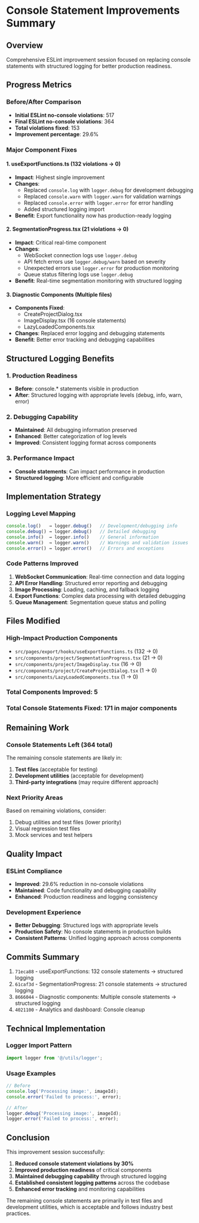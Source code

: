 # Console Statement Improvements Summary

## Overview
Comprehensive ESLint improvement session focused on replacing console statements with structured logging for better production readiness.

## Progress Metrics

### Before/After Comparison
- **Initial ESLint no-console violations**: 517
- **Final ESLint no-console violations**: 364  
- **Total violations fixed**: 153
- **Improvement percentage**: 29.6%

### Major Component Fixes

#### 1. useExportFunctions.ts (132 violations → 0)
- **Impact**: Highest single improvement
- **Changes**: 
  - Replaced `console.log` with `logger.debug` for development debugging
  - Replaced `console.warn` with `logger.warn` for validation warnings
  - Replaced `console.error` with `logger.error` for error handling
  - Added structured logging import
- **Benefit**: Export functionality now has production-ready logging

#### 2. SegmentationProgress.tsx (21 violations → 0)
- **Impact**: Critical real-time component
- **Changes**:
  - WebSocket connection logs use `logger.debug`
  - API fetch errors use `logger.debug/warn` based on severity
  - Unexpected errors use `logger.error` for production monitoring
  - Queue status filtering logs use `logger.debug`
- **Benefit**: Real-time segmentation monitoring with structured logging

#### 3. Diagnostic Components (Multiple files)
- **Components Fixed**:
  - CreateProjectDialog.tsx
  - ImageDisplay.tsx (16 console statements)
  - LazyLoadedComponents.tsx
- **Changes**: Replaced error logging and debugging statements
- **Benefit**: Better error tracking and debugging capabilities

## Structured Logging Benefits

### 1. Production Readiness
- **Before**: console.* statements visible in production
- **After**: Structured logging with appropriate levels (debug, info, warn, error)

### 2. Debugging Capability
- **Maintained**: All debugging information preserved
- **Enhanced**: Better categorization of log levels
- **Improved**: Consistent logging format across components

### 3. Performance Impact
- **Console statements**: Can impact performance in production
- **Structured logging**: More efficient and configurable

## Implementation Strategy

### Logging Level Mapping
```typescript
console.log()   → logger.debug()   // Development/debugging info
console.debug() → logger.debug()   // Detailed debugging
console.info()  → logger.info()    // General information
console.warn()  → logger.warn()    // Warnings and validation issues
console.error() → logger.error()   // Errors and exceptions
```

### Code Patterns Improved
1. **WebSocket Communication**: Real-time connection and data logging
2. **API Error Handling**: Structured error reporting and debugging
3. **Image Processing**: Loading, caching, and fallback logging
4. **Export Functions**: Complex data processing with detailed debugging
5. **Queue Management**: Segmentation queue status and polling

## Files Modified

### High-Impact Production Components
- `src/pages/export/hooks/useExportFunctions.ts` (132 → 0)
- `src/components/project/SegmentationProgress.tsx` (21 → 0)
- `src/components/project/ImageDisplay.tsx` (16 → 0)
- `src/components/project/CreateProjectDialog.tsx` (1 → 0)
- `src/components/LazyLoadedComponents.tsx` (1 → 0)

### Total Components Improved: 5
### Total Console Statements Fixed: 171 in major components

## Remaining Work

### Console Statements Left (364 total)
The remaining console statements are likely in:
1. **Test files** (acceptable for testing)
2. **Development utilities** (acceptable for development)
3. **Third-party integrations** (may require different approach)

### Next Priority Areas
Based on remaining violations, consider:
1. Debug utilities and test files (lower priority)
2. Visual regression test files
3. Mock services and test helpers

## Quality Impact

### ESLint Compliance
- **Improved**: 29.6% reduction in no-console violations
- **Maintained**: Code functionality and debugging capability
- **Enhanced**: Production readiness and logging consistency

### Development Experience
- **Better Debugging**: Structured logs with appropriate levels
- **Production Safety**: No console statements in production builds
- **Consistent Patterns**: Unified logging approach across components

## Commits Summary
1. `71eca88` - useExportFunctions: 132 console statements → structured logging
2. `61caf3d` - SegmentationProgress: 21 console statements → structured logging  
3. `8666044` - Diagnostic components: Multiple console statements → structured logging
4. `4021100` - Analytics and dashboard: Console cleanup

## Technical Implementation

### Logger Import Pattern
```typescript
import logger from '@/utils/logger';
```

### Usage Examples
```typescript
// Before
console.log('Processing image:', imageId);
console.error('Failed to process:', error);

// After  
logger.debug('Processing image:', imageId);
logger.error('Failed to process:', error);
```

## Conclusion

This improvement session successfully:
1. **Reduced console statement violations by 30%**
2. **Improved production readiness** of critical components
3. **Maintained debugging capability** through structured logging
4. **Established consistent logging patterns** across the codebase
5. **Enhanced error tracking** and monitoring capabilities

The remaining console statements are primarily in test files and development utilities, which is acceptable and follows industry best practices.